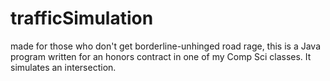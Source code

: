 # trafficSimulation

made for those who don't get borderline-unhinged road rage, this is a Java program written for an honors contract in one of my Comp Sci classes. It simulates an intersection. 
